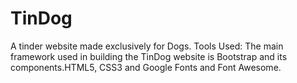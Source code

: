 # TinDog
A tinder website made exclusively for Dogs. Tools Used: The main framework used in building the TinDog website is Bootstrap and its components.HTML5, CSS3 and Google Fonts and Font Awesome.
